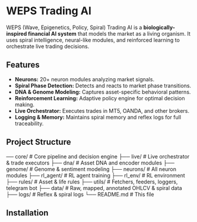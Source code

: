 # WEPS Trading AI

WEPS (Wave, Epigenetics, Policy, Spiral) Trading AI is a **biologically-inspired financial AI system** that models the market as a living organism. It uses spiral intelligence, neural-like modules, and reinforced learning to orchestrate live trading decisions.

## Features

- **Neurons:** 20+ neuron modules analyzing market signals.
- **Spiral Phase Detection:** Detects and reacts to market phase transitions.
- **DNA & Genome Modeling:** Captures asset-specific behavioral patterns.
- **Reinforcement Learning:** Adaptive policy engine for optimal decision making.
- **Live Orchestrator:** Executes trades in MT5, OANDA, and other brokers.
- **Logging & Memory:** Maintains spiral memory and reflex logs for full traceability.

## Project Structure

── core/ # Core pipeline and decision engine
├── live/ # Live orchestrator & trade executors
├── dna/ # Asset DNA and encoder modules
├── genome/ # Genome & sentiment modeling
├── neurons/ # All neuron modules
├── rl_agent/ # RL agent training
├── rl_env/ # RL environment
├── rules/ # Asset & life rules
├── utils/ # Fetchers, feeders, loggers, telegram bot
├── data/ # Raw, mapped, annotated OHLCV & spiral data
├── logs/ # Reflex & spiral logs
└── README.md # This file
## Installation

